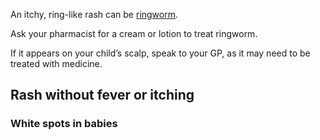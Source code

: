An itchy, ring-like rash can be [ringworm](http://www.nhs.uk/Conditions/Ringworm/Pages/Introduction.aspx).

Ask your pharmacist for a cream or lotion to treat ringworm.

If it appears on your child’s scalp, speak to your GP, as it may need to be
treated with medicine.

## Rash without fever or itching

### White spots in babies
